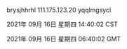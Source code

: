 brysjhhrhl 111.175.123.20 yqqlmgsycl

2021年 09月 16日 星期四 14:40:02 CST

2021年 09月 16日 星期四 06:40:02 GMT
